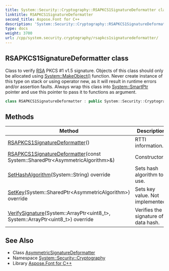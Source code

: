 ```yaml
---
title: System::Security::Cryptography::RSAPKCS1SignatureDeformatter class
linktitle: RSAPKCS1SignatureDeformatter
second_title: Aspose.Font for C++
description: 'System::Security::Cryptography::RSAPKCS1SignatureDeformatter class. Class to verify RSA PKCS #1 v1.5 signature. Objects of this class should only be allocated using System::MakeObject() function. Never create instance of this type on stack or using operator new, as it will result in runtime errors and/or assertion faults. Always wrap this class into System::SmartPtr pointer and use this pointer to pass it to functions as argument in C++.'
type: docs
weight: 3700
url: /cpp/system.security.cryptography/rsapkcs1signaturedeformatter/
---
```

## RSAPKCS1SignatureDeformatter class


Class to verify [RSA](../rsa/) PKCS #1 v1.5 signature. Objects of this class should only be allocated using [System::MakeObject()](../../system/makeobject/) function. Never create instance of this type on stack or using operator new, as it will result in runtime errors and/or assertion faults. Always wrap this class into [System::SmartPtr](../../system/smartptr/) pointer and use this pointer to pass it to functions as argument.

```cpp
class RSAPKCS1SignatureDeformatter : public System::Security::Cryptography::AsymmetricSignatureDeformatter
```

## Methods

| Method | Description |
| --- | --- |
| [RSAPKCS1SignatureDeformatter](./rsapkcs1signaturedeformatter/)() | RTTI information. |
| [RSAPKCS1SignatureDeformatter](./rsapkcs1signaturedeformatter/)(const System::SharedPtr\<AsymmetricAlgorithm\>\&) | Constructor. |
| [SetHashAlgorithm](./sethashalgorithm/)(System::String) override | Sets hash algorithm to use. |
| [SetKey](./setkey/)(System::SharedPtr\<AsymmetricAlgorithm\>) override | Sets key value. Not implemented. |
| [VerifySignature](./verifysignature/)(System::ArrayPtr\<uint8_t\>, System::ArrayPtr\<uint8_t\>) override | Verifies the signature of data hash. |
## See Also

* Class [AsymmetricSignatureDeformatter](../asymmetricsignaturedeformatter/)
* Namespace [System::Security::Cryptography](../)
* Library [Aspose.Font for C++](../../)
